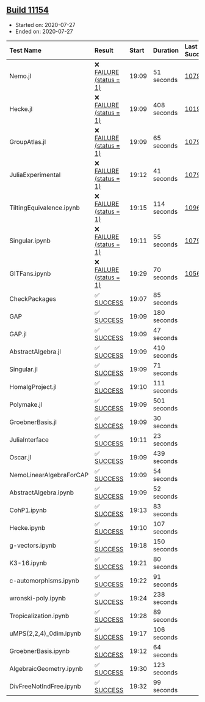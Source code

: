 ## [Build 11154](https://oscarci.mathematik.uni-kl.de/job/oscar/11154/)

* Started on: 2020-07-27
* Ended on: 2020-07-27

| Test Name    | Result | Start | Duration | Last Success | First Failure |
|:-------------|:-------|:------|:---------|:-------------|:--------------|
| Nemo.jl | ❌ [FAILURE (status = 1)](https://oscarci.mathematik.uni-kl.de/job/oscar/11154/artifact/logs/build-11154/Nemo.jl.log) | 19:09 | 51 seconds | [10790](https://oscarci.mathematik.uni-kl.de/job/oscar/10790/) | [10791](https://oscarci.mathematik.uni-kl.de/job/oscar/10791/) |
| Hecke.jl | ❌ [FAILURE (status = 1)](https://oscarci.mathematik.uni-kl.de/job/oscar/11154/artifact/logs/build-11154/Hecke.jl.log) | 19:09 | 408 seconds | [10197](https://oscarci.mathematik.uni-kl.de/job/oscar/10197/) | [10198](https://oscarci.mathematik.uni-kl.de/job/oscar/10198/) |
| GroupAtlas.jl | ❌ [FAILURE (status = 1)](https://oscarci.mathematik.uni-kl.de/job/oscar/11154/artifact/logs/build-11154/GroupAtlas.jl.log) | 19:09 | 65 seconds | [10790](https://oscarci.mathematik.uni-kl.de/job/oscar/10790/) | [10791](https://oscarci.mathematik.uni-kl.de/job/oscar/10791/) |
| JuliaExperimental | ❌ [FAILURE (status = 1)](https://oscarci.mathematik.uni-kl.de/job/oscar/11154/artifact/logs/build-11154/JuliaExperimental.log) | 19:12 | 41 seconds | [10790](https://oscarci.mathematik.uni-kl.de/job/oscar/10790/) | [10791](https://oscarci.mathematik.uni-kl.de/job/oscar/10791/) |
| TiltingEquivalence.ipynb | ❌ [FAILURE (status = 1)](https://oscarci.mathematik.uni-kl.de/job/oscar/11154/artifact/logs/build-11154/TiltingEquivalence.ipynb.log) | 19:15 | 114 seconds | [10962](https://oscarci.mathematik.uni-kl.de/job/oscar/10962/) | [10963](https://oscarci.mathematik.uni-kl.de/job/oscar/10963/) |
| Singular.ipynb | ❌ [FAILURE (status = 1)](https://oscarci.mathematik.uni-kl.de/job/oscar/11154/artifact/logs/build-11154/Singular.ipynb.log) | 19:11 | 55 seconds | [10790](https://oscarci.mathematik.uni-kl.de/job/oscar/10790/) | [10791](https://oscarci.mathematik.uni-kl.de/job/oscar/10791/) |
| GITFans.ipynb | ❌ [FAILURE (status = 1)](https://oscarci.mathematik.uni-kl.de/job/oscar/11154/artifact/logs/build-11154/GITFans.ipynb.log) | 19:29 | 70 seconds | [10566](https://oscarci.mathematik.uni-kl.de/job/oscar/10566/) | [10567](https://oscarci.mathematik.uni-kl.de/job/oscar/10567/) |
| CheckPackages | ✅ [SUCCESS](https://oscarci.mathematik.uni-kl.de/job/oscar/11154/artifact/logs/build-11154/CheckPackages.log) | 19:07 | 85 seconds |  |  |
| GAP | ✅ [SUCCESS](https://oscarci.mathematik.uni-kl.de/job/oscar/11154/artifact/logs/build-11154/GAP.log) | 19:09 | 180 seconds |  |  |
| GAP.jl | ✅ [SUCCESS](https://oscarci.mathematik.uni-kl.de/job/oscar/11154/artifact/logs/build-11154/GAP.jl.log) | 19:09 | 47 seconds |  |  |
| AbstractAlgebra.jl | ✅ [SUCCESS](https://oscarci.mathematik.uni-kl.de/job/oscar/11154/artifact/logs/build-11154/AbstractAlgebra.jl.log) | 19:09 | 410 seconds |  |  |
| Singular.jl | ✅ [SUCCESS](https://oscarci.mathematik.uni-kl.de/job/oscar/11154/artifact/logs/build-11154/Singular.jl.log) | 19:09 | 71 seconds |  |  |
| HomalgProject.jl | ✅ [SUCCESS](https://oscarci.mathematik.uni-kl.de/job/oscar/11154/artifact/logs/build-11154/HomalgProject.jl.log) | 19:10 | 111 seconds |  |  |
| Polymake.jl | ✅ [SUCCESS](https://oscarci.mathematik.uni-kl.de/job/oscar/11154/artifact/logs/build-11154/Polymake.jl.log) | 19:09 | 501 seconds |  |  |
| GroebnerBasis.jl | ✅ [SUCCESS](https://oscarci.mathematik.uni-kl.de/job/oscar/11154/artifact/logs/build-11154/GroebnerBasis.jl.log) | 19:09 | 30 seconds |  |  |
| JuliaInterface | ✅ [SUCCESS](https://oscarci.mathematik.uni-kl.de/job/oscar/11154/artifact/logs/build-11154/JuliaInterface.log) | 19:11 | 23 seconds |  |  |
| Oscar.jl | ✅ [SUCCESS](https://oscarci.mathematik.uni-kl.de/job/oscar/11154/artifact/logs/build-11154/Oscar.jl.log) | 19:09 | 439 seconds |  |  |
| NemoLinearAlgebraForCAP | ✅ [SUCCESS](https://oscarci.mathematik.uni-kl.de/job/oscar/11154/artifact/logs/build-11154/NemoLinearAlgebraForCAP.log) | 19:09 | 54 seconds |  |  |
| AbstractAlgebra.ipynb | ✅ [SUCCESS](https://oscarci.mathematik.uni-kl.de/job/oscar/11154/artifact/logs/build-11154/AbstractAlgebra.ipynb.log) | 19:09 | 52 seconds |  |  |
| CohP1.ipynb | ✅ [SUCCESS](https://oscarci.mathematik.uni-kl.de/job/oscar/11154/artifact/logs/build-11154/CohP1.ipynb.log) | 19:13 | 83 seconds |  |  |
| Hecke.ipynb | ✅ [SUCCESS](https://oscarci.mathematik.uni-kl.de/job/oscar/11154/artifact/logs/build-11154/Hecke.ipynb.log) | 19:10 | 107 seconds |  |  |
| g-vectors.ipynb | ✅ [SUCCESS](https://oscarci.mathematik.uni-kl.de/job/oscar/11154/artifact/logs/build-11154/g-vectors.ipynb.log) | 19:18 | 150 seconds |  |  |
| K3-16.ipynb | ✅ [SUCCESS](https://oscarci.mathematik.uni-kl.de/job/oscar/11154/artifact/logs/build-11154/K3-16.ipynb.log) | 19:21 | 80 seconds |  |  |
| c-automorphisms.ipynb | ✅ [SUCCESS](https://oscarci.mathematik.uni-kl.de/job/oscar/11154/artifact/logs/build-11154/c-automorphisms.ipynb.log) | 19:22 | 91 seconds |  |  |
| wronski-poly.ipynb | ✅ [SUCCESS](https://oscarci.mathematik.uni-kl.de/job/oscar/11154/artifact/logs/build-11154/wronski-poly.ipynb.log) | 19:24 | 238 seconds |  |  |
| Tropicalization.ipynb | ✅ [SUCCESS](https://oscarci.mathematik.uni-kl.de/job/oscar/11154/artifact/logs/build-11154/Tropicalization.ipynb.log) | 19:28 | 89 seconds |  |  |
| uMPS(2,2,4)_0dim.ipynb | ✅ [SUCCESS](https://oscarci.mathematik.uni-kl.de/job/oscar/11154/artifact/logs/build-11154/uMPS-2-2-4-_0dim.ipynb.log) | 19:17 | 106 seconds |  |  |
| GroebnerBasis.ipynb | ✅ [SUCCESS](https://oscarci.mathematik.uni-kl.de/job/oscar/11154/artifact/logs/build-11154/GroebnerBasis.ipynb.log) | 19:12 | 64 seconds |  |  |
| AlgebraicGeometry.ipynb | ✅ [SUCCESS](https://oscarci.mathematik.uni-kl.de/job/oscar/11154/artifact/logs/build-11154/AlgebraicGeometry.ipynb.log) | 19:30 | 123 seconds |  |  |
| DivFreeNotIndFree.ipynb | ✅ [SUCCESS](https://oscarci.mathematik.uni-kl.de/job/oscar/11154/artifact/logs/build-11154/DivFreeNotIndFree.ipynb.log) | 19:32 | 99 seconds |  |  |
